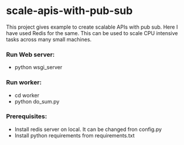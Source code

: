 # scale-apis-with-pub-sub
This project gives example to create scalable APIs with pub sub. Here I have used Redis for the same. This can be used to scale CPU intensive tasks across many small machines. 

### Run Web server:
- python wsgi_server

### Run worker:
- cd worker
- python do_sum.py

### Prerequisites:
- Install redis server on local. It can be changed fron config.py
- Install python requirements from requirements.txt

